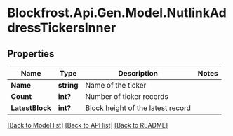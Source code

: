 # Blockfrost.Api.Gen.Model.NutlinkAddressTickersInner
## Properties

Name | Type | Description | Notes
------------ | ------------- | ------------- | -------------
**Name** | **string** | Name of the ticker | 
**Count** | **int?** | Number of ticker records | 
**LatestBlock** | **int?** | Block height of the latest record | 

[[Back to Model list]](../README.md#documentation-for-models) [[Back to API list]](../README.md#documentation-for-api-endpoints) [[Back to README]](../README.md)

